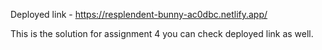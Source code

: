 Deployed link - https://resplendent-bunny-ac0dbc.netlify.app/


This is the solution for assignment 4 you can check deployed link as well.
 
 
